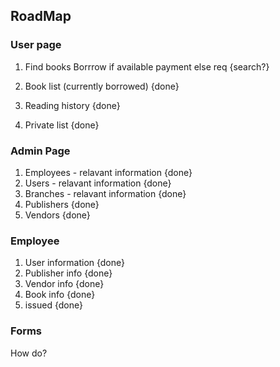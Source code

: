 ## RoadMap

### User page

1. Find books
 Borrrow
 if available payment 
 else req                           {search?}

2. Book list (currently borrowed)   {done}
3. Reading history                  {done}
4. Private list                     {done}

### Admin Page

1. Employees - relavant information     {done}
2. Users - relavant information         {done}
3. Branches - relavant information      {done}
4. Publishers                           {done}
5. Vendors                              {done}

### Employee

1. User information {done}
2. Publisher info   {done}
3. Vendor info      {done}
4. Book info        {done}
5. issued           {done}


### Forms

How do?

